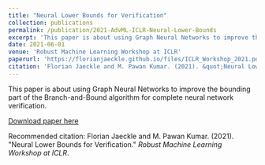 ```yaml
---
title: "Neural Lower Bounds for Verification"
collection: publications
permalink: /publication/2021-AdvML-ICLR-Neural-Lower-Bounds
excerpt: 'This paper is about using Graph Neural Networks to improve the bounding part of the Branch-and-Bound algorithm for complete neural network verification'
date: 2021-06-01
venue: 'Robust Machine Learning Workshop at ICLR'
paperurl: 'https://florianjaeckle.github.io/files/ICLR_Workshop_2021.pdf'
citation: 'Florian Jaeckle and M. Pawan Kumar. (2021). &quot;Neural Lower Bounds for Verification.&quot; <i>Robust Machine Learning Workshop at ICLR</i>.'
---
```

This paper is about using Graph Neural Networks to improve the bounding part of the Branch-and-Bound algorithm for complete neural network verification.

[Download paper here](https://florianjaeckle.github.io/files/ICLR_Workshop_2021.pdf)

Recommended citation: Florian Jaeckle and M. Pawan Kumar. (2021). "Neural Lower Bounds for Verification." <i>Robust Machine Learning Workshop at ICLR</i>.